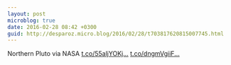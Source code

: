 ```yaml
---
layout: post
microblog: true
date: 2016-02-28 08:42 +0300
guid: http://desparoz.micro.blog/2016/02/28/t703817620815007745.html
---
```

Northern Pluto via NASA [t.co/55aljYOKj...](https://t.co/55aljYOKjv) [t.co/dngmVgiiF...](https://t.co/dngmVgiiF5)
